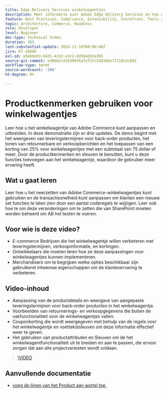 ```yaml
---
title: Edge Delivery Services winkelwagentjes
description: Meer informatie over Adobe Edge Delivery Services en hoe u productkenmerken kunt gebruiken om nieuwe informatie voor winkelwagentjes weer te geven.
feature: Best Practices, Compliance, Extensibility, Storefront, Tools and External Services
topic: Architecture, Commerce, Headless
role: Developer
level: Beginner
doc-type: Technical Video
duration: 363
last-substantial-update: 2024-12-16T00:00:00Z
jira: KT-16686
exl-id: a9a6deb3-6431-4cb2-a3c2-0d584d3da3b5
source-git-commit: e306b2cd26506f6a7ef37c2d416be7172dc3c0d2
workflow-type: tm+mt
source-wordcount: '268'
ht-degree: 0%

---
```


# Productkenmerken gebruiken voor winkelwagentjes

Leer hoe u het winkelwagentje van Adobe Commerce kunt aanpassen en uitbreiden. In deze demonstratie zijn er drie updates.  De demo begint met het weergeven van leveringstermijnen voor back-order producten, het tonen van retournerbare en verkoopberichten en het toepassen van een korting van 25% voor winkelwagentjes met een subtotaal van 75 dollar of meer. Door de productkenmerken en sleuven te benutten, kunt u deze functies toevoegen aan het winkelwagentje, waardoor de gebruiker meer ervaring heeft.

## Wat u gaat leren

Leer hoe u het neerzetten van Adobe Commerce-winkelwagentjes kunt gebruiken en de transactiesnelheid kunt aanpassen om klanten een nieuwe set functies te laten zien door een aantal coderegels te wijzigen.  Leer ook hoe te om deze veranderingen om te zetten die van SharePoint moeten worden beheerd om AB het testen te voeren.

## Voor wie is deze video?

* E-commerce Bedrijven die het winkelwagentje willen verbeteren met leveringstermijnen, verkoopinformatie, en kortingen.
* Ontwikkelaars die moeten leren hoe ze deze aanpassingen voor winkelwagentjes kunnen implementeren.
* Merchandisers om te begrijpen welke opties beschikbaar zijn gebruikend inheemse eigenschappen om de klantenervaring te verbeteren.

## Video-inhoud

* Aanpassing van de productdetails en weergave van aangepaste leveringstermijnen voor back-order producten in het winkelwagentje.
* Voorbeelden van retournerings- en verkoopgegevens die buiten de vakfunctionaliteit voor de winkelwagentjes vallen.
* Couponkorting die wordt weergegeven met behulp van de regels voor het winkelwagentje en voettekstsleuven om deze informatie effectief weer te geven.
* Het gebruiken van productattributen en Sleuven om de het winkelwagentfunctionaliteit uit te breiden en aan te passen, die ervoor zorgen dat aan alle projectvereisten wordt voldaan.

>[!VIDEO](https://video.tv.adobe.com/v/3441122?learn=on&captions=dut)


## Aanvullende documentatie

* [&#x200B; voeg de lijnen van het Product aan wortel toe &#x200B;](https://experienceleague.adobe.com/developer/commerce/storefront/dropins/cart/tutorials/add-product-lines-to-cart-summary/?lang=nl-NL)